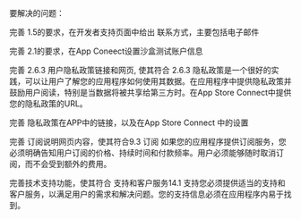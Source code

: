 要解决的问题：

完善 1.5的要求，在开发者支持页面中给出 联系方式，主要包括电子邮件

完善 2.1的要求，在App Coneect设置沙盒测试账户信息

完善 2.6.3 用户隐私政策链接和网页, 使其符合 2.6.3 隐私政策是一个很好的实践，可以让用户了解您的应用程序如何使用其数据。在应用程序中提供隐私政策并鼓励用户阅读，特别是当数据将被共享给第三方时。在App Store Connect中提供您的隐私政策的URL。

完善 隐私政策在APP中的链接，以及在App Store Connect 中的设置

完善 订阅说明网页内容，使其符合9.3 订阅 如果您的应用程序提供订阅服务，您必须明确告知用户订阅的价格、持续时间和付款频率。用户必须能够随时取消订阅，而不会受到额外的费用。

完善技术支持功能，使其符合 支持和客户服务14.1 支持您必须提供适当的支持和客户服务，以满足用户的需求和解决问题。您的支持信息必须在应用程序内易于找到。
